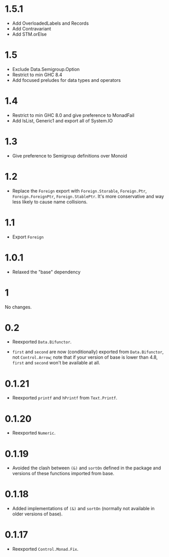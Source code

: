 # 1.5.1

* Add OverloadedLabels and Records
* Add Contravariant
* Add STM.orElse

# 1.5

* Exclude Data.Semigroup.Option
* Restrict to min GHC 8.4
* Add focused preludes for data types and operators

# 1.4

* Restrict to min GHC 8.0 and give preference to MonadFail
* Add IsList, Generic1 and export all of System.IO

# 1.3

* Give preference to Semigroup definitions over Monoid

# 1.2

* Replace the `Foreign` export with `Foreign.Storable`, `Foreign.Ptr`, `Foreign.ForeignPtr`, `Foreign.StablePtr`. It's more conservative and way less likely to cause name collisions.

# 1.1

* Export `Foreign`

# 1.0.1

* Relaxed the "base" dependency

# 1

No changes.

# 0.2

* Reexported `Data.Bifunctor`.

* `first` and `second` are now (conditionally) exported from `Data.Bifunctor`, not `Control.Arrow`; note that if your version of base is lower than 4.8, `first` and `second` won't be available at all.

# 0.1.21

* Reexported `printf` and `hPrintf` from `Text.Printf`.

# 0.1.20

* Reexported `Numeric`.

# 0.1.19

* Avoided the clash between `(&)` and `sortOn` defined in the package and versions of these functions imported from base.

# 0.1.18

* Added implementations of `(&)` and `sortOn` (normally not available in older versions of base).

# 0.1.17

* Reexported `Control.Monad.Fix`.
